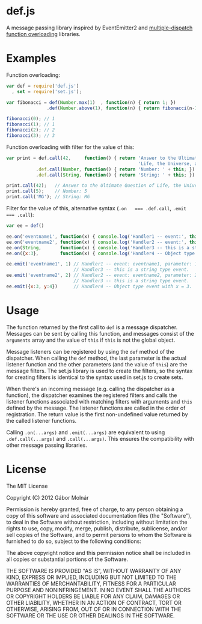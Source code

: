 def.js
======
A message passing library inspired by EventEmitter2 and
[multiple-dispatch function overloading](http://en.wikipedia.org/wiki/Multiple_dispatch)
libraries.

Examples
========

Function overloading:

```javascript
var def = require('def.js')
  , set = require('set.js');

var fibonacci = def(Number.max(1)  , function(n) { return 1; })
               .def(Number.above(1), function(n) { return fibonacci(n-1) + fibonacci(n-2); });

fibonacci(0); // 1
fibonacci(1); // 1
fibonacci(2); // 2
fibonacci(3); // 3
```

Function overloading with filter for the value of this:

```javascript
var print = def.call(42,     function() { return 'Answer to the Ultimate Question of ' +
                                                 'Life, the Universe, and Everything'; })
           .def.call(Number, function() { return 'Number: ' + this; })
           .def.call(String, function() { return 'String: ' + this; })

print.call(42);   // Answer to the Ultimate Question of Life, the Universe, and Everything
print.call(5);    // Number: 5
print.call('MG'); // String: MG
```

Filter for the value of this, alternative syntax (`.on   === .def.call`, `.emit === .call`):

```javascript
var ee = def()

ee.on('eventname1', function(x) { console.log('Handler1 -- event:', this, ', parameter:', x); });
ee.on('eventname2', function(x) { console.log('Handler2 -- event:', this, ', parameter:', x); })
ee.on(String,       function(x) { console.log('Handler3 -- this is a string type event.'); })
ee.on({x:3},        function(x) { console.log('Handler4 -- Object type event with x = 3.'); })

ee.emit('eventname1', 1) // Handler1 -- event: eventname1, parameter: 1
                         // Handler3 -- this is a string type event.
ee.emit('eventname2', 2) // Handler2 -- event: eventname2, parameter: 2
                         // Handler3 -- this is a string type event.
ee.emit({x:3, y:4})      // Handler4 -- Object type event with x = 3.
```

Usage
=====

The function returned by the first call to `def` is a message dispatcher.
Messages can be sent by calling this function, and messages consist of the
`arguments` array and the value of `this` if `this` is not the global object.

Message listeners can be registered by using the `def` method of the
dispatcher. When calling the `def` method, the last parameter is the actual
listener function and the other parameters (and the value of `this`) are
the message filters. The set.js library is used to create the filters, so the
syntax for creating filters is identical to the syntax used in set.js to create
sets.

When there's an incoming message (e.g. calling the dispatcher as a function),
the dispatcher examines the registered filters and calls the listener functions
associated with matching filters with arguments and `this` defined by the
message. The listener functions are called in the order of registration. The
return value is the first non-undefined value returned by the called listener
functions.

Calling `.on(...args)` and `.emit(...args)` are equivalent to using
`.def.call(...args)` and `.call(...args)`. This ensures the compatibility with
other message passing libraries.

License
=======
The MIT License

Copyright (C) 2012 Gábor Molnár

Permission is hereby granted, free of charge, to any person obtaining a copy of
this software and associated documentation files (the "Software"), to deal in
the Software without restriction, including without limitation the rights to
use, copy, modify, merge, publish, distribute, sublicense, and/or sell copies
of the Software, and to permit persons to whom the Software is furnished to do
so, subject to the following conditions:

The above copyright notice and this permission notice shall be included in all
copies or substantial portions of the Software.

THE SOFTWARE IS PROVIDED "AS IS", WITHOUT WARRANTY OF ANY KIND, EXPRESS OR
IMPLIED, INCLUDING BUT NOT LIMITED TO THE WARRANTIES OF MERCHANTABILITY,
FITNESS FOR A PARTICULAR PURPOSE AND NONINFRINGEMENT. IN NO EVENT SHALL THE
AUTHORS OR COPYRIGHT HOLDERS BE LIABLE FOR ANY CLAIM, DAMAGES OR OTHER
LIABILITY, WHETHER IN AN ACTION OF CONTRACT, TORT OR OTHERWISE, ARISING FROM,
OUT OF OR IN CONNECTION WITH THE SOFTWARE OR THE USE OR OTHER DEALINGS IN THE
SOFTWARE.

